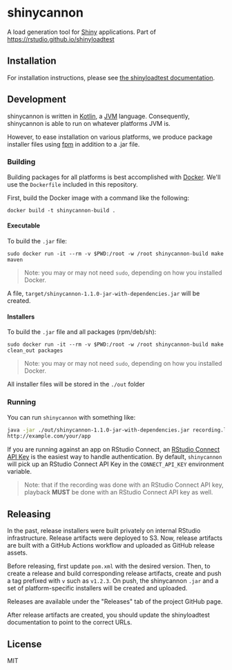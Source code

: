 # shinycannon

A load generation tool for [Shiny](https://shiny.rstudio.com/) applications. Part of https://rstudio.github.io/shinyloadtest

## Installation

For installation instructions, please see [the shinyloadtest documentation](https://rstudio.github.io/shinyloadtest).

## Development

shinycannon is written in [Kotlin][kotlin], a [JVM][jvm] language. Consequently,
shinycannon is able to run on whatever platforms JVM is.

However, to ease installation on various platforms, we produce package installer
files using [fpm][fpm] in addition to a .jar file.

### Building

Building packages for all platforms is best accomplished with [Docker][docker].
We'll use the `Dockerfile` included in this repository.

First, build the Docker image with a command like the following:

```
docker build -t shinycannon-build .
```

#### Executable

To build the `.jar` file:

```
sudo docker run -it --rm -v $PWD:/root -w /root shinycannon-build make maven
```
> Note: you may or may not need `sudo`, depending on how you installed Docker.

A file, `target/shinycannon-1.1.0-jar-with-dependencies.jar` will be created.


#### Installers

To build the `.jar` file and all packages (rpm/deb/sh):

```
sudo docker run -it --rm -v $PWD:/root -w /root shinycannon-build make clean_out packages
```

> Note: you may or may not need `sudo`, depending on how you installed Docker.

All installer files will be stored in the `./out` folder

### Running

You can run `shinycannon` with something like:

```bash
java -jar ./out/shinycannon-1.1.0-jar-with-dependencies.jar recording.log
http://example.com/your/app
```

If you are running against an app on RStudio Connect, an [RStudio Connect API Key](https://docs.rstudio.com/connect/user/api-keys/) is the easiest way to handle authentication. By default, `shinycannon` will pick up an RStudio Connect API Key in the `CONNECT_API_KEY` environment variable.

> Note: that if the recording was done with an RStudio Connect API key, playback **MUST** be done with an RStudio Connect API key as well.


## Releasing

In the past, release installers were built privately on internal
RStudio infrastructure. Release artifacts were deployed to S3. Now,
release artifacts are built with a GitHub Actions workflow and
uploaded as GitHub release assets.

Before releasing, first update `pom.xml` with the desired
version. Then, to create a release and build corresponding release
artifacts, create and push a tag prefixed with `v` such as
`v1.2.3`. On push, the shinycannon `.jar` and a set of
platform-specific installers will be created and uploaded.

Releases are available under the "Releases" tab of the project GitHub
page.

After release artifacts are created, you should update the
shinyloadtest documentation to point to the correct URLs.

## License

MIT

[kotlin]: https://kotlinlang.org/
[jvm]: https://en.wikipedia.org/wiki/Java_virtual_machine
[fpm]: https://github.com/jordansissel/fpm
[docker]: https://github.com/jordansissel/fpm
